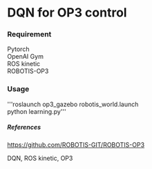 # DQN for OP3 control

### Requirement
Pytorch  
OpenAI Gym  
ROS kinetic  
ROBOTIS-OP3  

### Usage
'''roslaunch op3_gazebo robotis_world.launch  
python learning.py'''

##### References
https://github.com/ROBOTIS-GIT/ROBOTIS-OP3  

DQN, ROS kinetic, OP3
